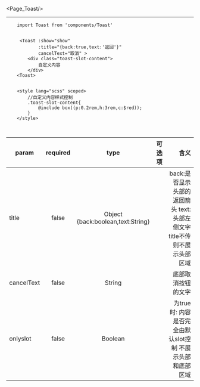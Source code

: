 
<Page_Toast/>

----

``` js{100}
    import Toast from 'components/Toast'
    
    
     <Toast :show="show"
            :title="{back:true,text:'返回'}"
            cancelText="取消" >
        <div class="toast-slot-content">
            自定义内容
        </div>
    <Toast>
    
    
    <style lang="scss" scoped>
        //自定义内容样式控制
        .toast-slot-content{
            @include box((p:0.2rem,h:3rem,c:$red));
        }
    </style>

    
```



| param     | required      |  type      | 可选项       | 含义  |
| --------- |:-------------:|:----------:|:-----------:| -----:|
| title     |   false       | Object {back:boolean,text:String}   |         | back:是否显示头部的返回箭头 text:头部左侧文字 <br/> title不传则不展示头部区域|
| cancelText|   false       | String        |             | 底部取消按钮的文字 |
| onlyslot  | false         | Boolean     |             | 为true时: 内容是否完全由默认slot控制 不展示头部和底部区域 |


